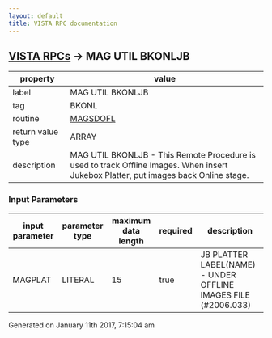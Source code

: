 ```yaml
---
layout: default
title: VISTA RPC documentation
---
```




## [VISTA RPCs](TableOfContent.md) &#8594; MAG UTIL BKONLJB 

 property | value 
--- | --- 
 label | MAG UTIL BKONLJB
 tag | BKONL
 routine | [MAGSDOFL](http://code.osehra.org/dox/Routine_MAGSDOFL_source.html)
 return value type | ARRAY
 description | MAG UTIL BKONLJB - This Remote Procedure is used to track Offline Images. When insert Jukebox Platter, put images back Online stage.

### Input Parameters

| input parameter | parameter type | maximum data length | required | description | 
| --- | --- | --- | --- | --- | 
| MAGPLAT | LITERAL | 15 | true | JB PLATTER LABEL(NAME) - UNDER OFFLINE IMAGES FILE (#2006.033) | 




 Generated on January 11th 2017, 7:15:04 am